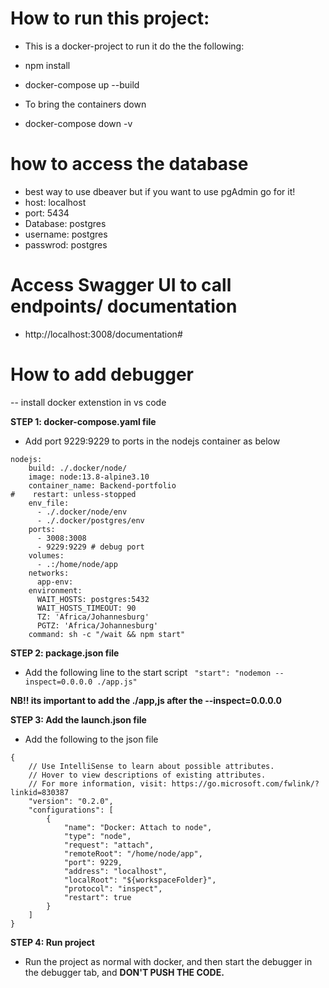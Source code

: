 # How to run this project:
- This is a docker-project to run it do the the following:
- npm install
- docker-compose up --build

- To bring the containers down 
- docker-compose down -v

# how to access the database
- best way to use dbeaver but if you want to use pgAdmin go for it!
- host: localhost
- port: 5434
- Database: postgres
- username: postgres
- passwrod: postgres

# Access Swagger UI to call endpoints/ documentation

- http://localhost:3008/documentation#

# How to add debugger
-- install docker extenstion in vs code

**STEP 1: docker-compose.yaml file**

- Add port 9229:9229 to ports in the nodejs container as below

```
nodejs:
    build: ./.docker/node/
    image: node:13.8-alpine3.10
    container_name: Backend-portfolio
#    restart: unless-stopped
    env_file:
      - ./.docker/node/env
      - ./.docker/postgres/env
    ports:
      - 3008:3008
      - 9229:9229 # debug port
    volumes:
      - .:/home/node/app
    networks:
      app-env:
    environment:
      WAIT_HOSTS: postgres:5432
      WAIT_HOSTS_TIMEOUT: 90
      TZ: 'Africa/Johannesburg'
      PGTZ: 'Africa/Johannesburg'
    command: sh -c "/wait && npm start"
```

**STEP 2: package.json file**
- Add the following line to the start script
``` "start": "nodemon --inspect=0.0.0.0 ./app.js"```

**NB!! its important to add the ./app,js after the --inspect=0.0.0.0**

**STEP 3: Add the launch.json file**

- Add the following to the json file

```
{
    // Use IntelliSense to learn about possible attributes.
    // Hover to view descriptions of existing attributes.
    // For more information, visit: https://go.microsoft.com/fwlink/?linkid=830387
    "version": "0.2.0",
    "configurations": [
        {
            "name": "Docker: Attach to node",
            "type": "node",
            "request": "attach",
            "remoteRoot": "/home/node/app",
            "port": 9229,
            "address": "localhost",
            "localRoot": "${workspaceFolder}",
            "protocol": "inspect",
            "restart": true
        }
    ]
}
```

**STEP 4: Run project**
- Run the project as normal with docker, and then start the debugger in the debugger tab, and **DON'T PUSH THE CODE.**
